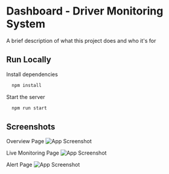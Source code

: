 
# Dashboard - Driver Monitoring System

A brief description of what this project does and who it's for


## Run Locally


Install dependencies

```bash
  npm install
```

Start the server

```bash
  npm run start
```


## Screenshots

Overview Page
![App Screenshot](https://storage.googleapis.com/evocative-lodge-422008.appspot.com/assets/Overview-page.png)

Live Monitoring Page
![App Screenshot](https://storage.googleapis.com/evocative-lodge-422008.appspot.com/assets/live-monitoring-page.png)

Alert Page
![App Screenshot](https://storage.googleapis.com/evocative-lodge-422008.appspot.com/assets/Alert-page.png)

